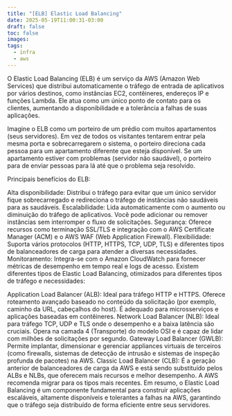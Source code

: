 ```yaml
---
title: "[ELB] Elastic Load Balancing"
date: 2025-05-19T11:00:31-03:00
draft: false
toc: false
images:
tags:
  - infra
  - aws
---
```


O Elastic Load Balancing (ELB) é um serviço da AWS (Amazon Web Services) que distribui automaticamente o tráfego de entrada de aplicativos por vários destinos, como instâncias EC2, contêineres, endereços IP e funções Lambda. Ele atua como um único ponto de contato para os clientes, aumentando a disponibilidade e a tolerância a falhas de suas aplicações.

Imagine o ELB como um porteiro de um prédio com muitos apartamentos (seus servidores). Em vez de todos os visitantes tentarem entrar pela mesma porta e sobrecarregarem o sistema, o porteiro direciona cada pessoa para um apartamento diferente que esteja disponível. Se um apartamento estiver com problemas (servidor não saudável), o porteiro para de enviar pessoas para lá até que o problema seja resolvido.

Principais benefícios do ELB:

Alta disponibilidade: Distribui o tráfego para evitar que um único servidor fique sobrecarregado e redireciona o tráfego de instâncias não saudáveis para as saudáveis.
Escalabilidade: Lida automaticamente com o aumento ou diminuição do tráfego de aplicativos. Você pode adicionar ou remover instâncias sem interromper o fluxo de solicitações.
Segurança: Oferece recursos como terminação SSL/TLS e integração com o AWS Certificate Manager (ACM) e o AWS WAF (Web Application Firewall).
Flexibilidade: Suporta vários protocolos (HTTP, HTTPS, TCP, UDP, TLS) e diferentes tipos de balanceadores de carga para atender a diversas necessidades.
Monitoramento: Integra-se com o Amazon CloudWatch para fornecer métricas de desempenho em tempo real e logs de acesso.
Existem diferentes tipos de Elastic Load Balancing, otimizados para diferentes tipos de tráfego e necessidades:

Application Load Balancer (ALB): Ideal para tráfego HTTP e HTTPS. Oferece roteamento avançado baseado no conteúdo da solicitação (por exemplo, caminho da URL, cabeçalhos do host). É adequado para microsserviços e aplicações baseadas em contêineres.
Network Load Balancer (NLB): Ideal para tráfego TCP, UDP e TLS onde o desempenho e a baixa latência são cruciais. Opera na camada 4 (Transporte) do modelo OSI e é capaz de lidar com milhões de solicitações por segundo.
Gateway Load Balancer (GWLB): Permite implantar, dimensionar e gerenciar appliances virtuais de terceiros (como firewalls, sistemas de detecção de intrusão e sistemas de inspeção profunda de pacotes) na AWS.
Classic Load Balancer (CLB): É a geração anterior de balanceadores de carga da AWS e está sendo substituído pelos ALBs e NLBs, que oferecem mais recursos e melhor desempenho. A AWS recomenda migrar para os tipos mais recentes.
Em resumo, o Elastic Load Balancing é um componente fundamental para construir aplicações escaláveis, altamente disponíveis e tolerantes a falhas na AWS, garantindo que o tráfego seja distribuído de forma eficiente entre seus servidores.